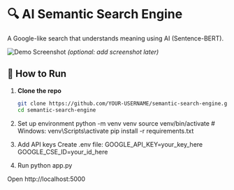 # 🔍 AI Semantic Search Engine

A Google-like search that understands meaning using AI (Sentence-BERT).

![Demo Screenshot](static/screenshot.png) *(optional: add screenshot later)*

## 🚀 How to Run

1. **Clone the repo**
   ```bash
   git clone https://github.com/YOUR-USERNAME/semantic-search-engine.git
   cd semantic-search-engine
2. Set up environment
python -m venv venv
source venv/bin/activate  # Windows: venv\Scripts\activate
pip install -r requirements.txt

3. Add API keys
Create .env file:
GOOGLE_API_KEY=your_key_here
GOOGLE_CSE_ID=your_id_here

4. Run
python app.py

Open http://localhost:5000
